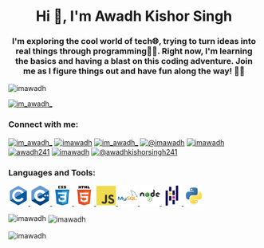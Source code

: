 <h1 align="center">Hi 👋, I'm Awadh Kishor Singh</h1>
<h3 align="center">I'm exploring the cool world of tech🌐, trying to turn ideas into real things through programming👨‍💻. Right now, I'm learning the basics and having a blast on this coding adventure. Join me as I figure things out and have fun along the way! 🌟🚀</h3>

<p align="left"> <img src="https://komarev.com/ghpvc/?username=imawadh&label=Profile%20views&color=0e75b6&style=flat" alt="imawadh" /> </p>

<p align="left"> <a href="https://twitter.com/im_awadh_" target="_blank"><img src="https://img.shields.io/twitter/follow/im_awadh_?logo=twitter&style=for-the-badge" alt="im_awadh_" /></a> </p>

<h3 align="left">Connect with me:</h3>
<p align="left">
<a href="https://twitter.com/im_awadh_" target="_blank"><img align="center" src="https://raw.githubusercontent.com/rahuldkjain/github-profile-readme-generator/master/src/images/icons/Social/twitter.svg" alt="im_awadh_" height="30" width="40" /></a>
<a href="https://linkedin.com/in/imawadh" target="_blank"><img align="center" src="https://raw.githubusercontent.com/rahuldkjain/github-profile-readme-generator/master/src/images/icons/Social/linked-in-alt.svg" alt="imawadh" height="30" width="40" /></a>
<a href="https://instagram.com/im_awadh_" target="_blank"><img align="center" src="https://raw.githubusercontent.com/rahuldkjain/github-profile-readme-generator/master/src/images/icons/Social/instagram.svg" alt="im_awadh_" height="30" width="40" /></a>
<a href="https://hashnode.com/@imawadh" target="_blank"><img align="center" src="https://raw.githubusercontent.com/rahuldkjain/github-profile-readme-generator/master/src/images/icons/Social/hashnode.svg" alt="@imawadh" height="30" width="40" /></a>
<a href="https://www.codechef.com/users/imawadh" target="_blank"><img align="center" src="https://cdn.jsdelivr.net/npm/simple-icons@3.1.0/icons/codechef.svg" alt="imawadh" height="30" width="40" /></a>
<a href="https://codeforces.com/profile/awadh241" target="_blank"><img align="center" src="https://raw.githubusercontent.com/rahuldkjain/github-profile-readme-generator/master/src/images/icons/Social/codeforces.svg" alt="awadh241" height="30" width="40" /></a>
<a href="https://www.leetcode.com/imawadh" target="_blank"><img align="center" src="https://raw.githubusercontent.com/rahuldkjain/github-profile-readme-generator/master/src/images/icons/Social/leet-code.svg" alt="imawadh" height="30" width="40" /></a>
<a href="https://www.hackerearth.com/@awadhkishorsingh241" target="_blank"><img align="center" src="https://raw.githubusercontent.com/rahuldkjain/github-profile-readme-generator/master/src/images/icons/Social/hackerearth.svg" alt="@awadhkishorsingh241" height="30" width="40" /></a>
</p>

<h3 align="left">Languages and Tools:</h3>
<p align="left"> <a href="https://www.cprogramming.com/" target="_blank" rel="noreferrer"> <img src="https://raw.githubusercontent.com/devicons/devicon/master/icons/c/c-original.svg" alt="c" width="40" height="40"/> </a> <a href="https://www.w3schools.com/cpp/" target="_blank" rel="noreferrer"> <img src="https://raw.githubusercontent.com/devicons/devicon/master/icons/cplusplus/cplusplus-original.svg" alt="cplusplus" width="40" height="40"/> </a> <a href="https://www.w3schools.com/css/" target="_blank" rel="noreferrer"> <img src="https://raw.githubusercontent.com/devicons/devicon/master/icons/css3/css3-original-wordmark.svg" alt="css3" width="40" height="40"/> </a> <a href="https://www.w3.org/html/" target="_blank" rel="noreferrer"> <img src="https://raw.githubusercontent.com/devicons/devicon/master/icons/html5/html5-original-wordmark.svg" alt="html5" width="40" height="40"/> </a> <a href="https://developer.mozilla.org/en-US/docs/Web/JavaScript" target="_blank" rel="noreferrer"> <img src="https://raw.githubusercontent.com/devicons/devicon/master/icons/javascript/javascript-original.svg" alt="javascript" width="40" height="40"/> </a> <a href="https://www.mysql.com/" target="_blank" rel="noreferrer"> <img src="https://raw.githubusercontent.com/devicons/devicon/master/icons/mysql/mysql-original-wordmark.svg" alt="mysql" width="40" height="40"/> </a> <a href="https://nodejs.org" target="_blank" rel="noreferrer"> <img src="https://raw.githubusercontent.com/devicons/devicon/master/icons/nodejs/nodejs-original-wordmark.svg" alt="nodejs" width="40" height="40"/> </a> <a href="https://pandas.pydata.org/" target="_blank" rel="noreferrer"> <img src="https://raw.githubusercontent.com/devicons/devicon/2ae2a900d2f041da66e950e4d48052658d850630/icons/pandas/pandas-original.svg" alt="pandas" width="40" height="40"/> </a> <a href="https://www.python.org" target="_blank" rel="noreferrer"> <img src="https://raw.githubusercontent.com/devicons/devicon/master/icons/python/python-original.svg" alt="python" width="40" height="40"/> </a> </p>

<p><img align="left" src="https://github-readme-stats.vercel.app/api/top-langs?username=imawadh&show_icons=true&locale=en&layout=compact" alt="imawadh" /></p>

<p>&nbsp;<img align="center" src="https://github-readme-stats.vercel.app/api?username=imawadh&show_icons=true&locale=en" alt="imawadh" /></p>

<p><img align="center" src="https://github-readme-streak-stats.herokuapp.com/?user=imawadh&" alt="imawadh" /></p>
